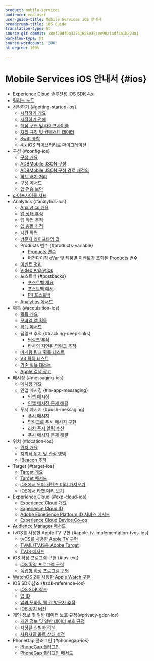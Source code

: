 ```yaml
---
product: mobile-services
audience: end-user
user-guide-title: Mobile Services iOS 안내서
breadcrumb-title: iOS Guide
translation-type: ht
source-git-commit: 18ef20df0a32741685e35cee98a1adf4a1b823a1
workflow-type: ht
source-wordcount: '286'
ht-degree: 100%

---
```



# Mobile Services iOS 안내서 {#ios}

+ [Experience Cloud 솔루션용 iOS SDK 4.x](overview.md)
+ [릴리스 노트](rel-notes.md)
+ 시작하기 {#getting-started-ios}
   + [시작하기 개요](getting-started/getting-started.md)
   + [시작하기 전에](getting-started/requirements.md)
   + [핵심 구현 및 라이프사이클](getting-started/dev-qs.md)
   + [처리 규칙 및 컨텍스트 데이터](getting-started/proc-rules.md)
   + [Swift 통합](getting-started/swift-integration.md)
   + [4.x iOS 라이브러리로 마이그레이션](getting-started/migration-v3.md)
+ 구성 {#config-ios}
   + [구성 개요](configuration/configuration.md)
   + [ADBMobile JSON 구성](configuration/json-config/json-config.md)
   + [ADBMobile JSON 구성 경로 재정의](configuration/json-config/json-config-remote.md)
   + [히트 배치 처리](configuration/hit-batching.md)
   + [구성 메서드](configuration/sdk-methods.md)
   + [앱 전송 보안](configuration/app-transport-security.md)
+ [라이프사이클 지표](metrics.md)
+ Analytics {#analytics-ios}
   + [Analytics 개요](analytics-main/analytics-main.md)
   + [앱 상태 추적](analytics-main/states.md)
   + [앱 작업 추적](analytics-main/actions.md)
   + [앱 충돌 추적](analytics-main/crashes.md)
   + [시간 작업](analytics-main/timed-actions.md)
   + [방문자 라이프타임 값](analytics-main/lifetime-value.md)
   + Products 변수 {#products-variable}
      + [Products 변수](analytics-main/products/products.md)
      + [머천다이징 eVar 및 제품별 이벤트가 포함된 Products 변수](analytics-main/products/products-variable-evars-events.md)
   + [이벤트 정리](analytics-main/event-serialization.md)
   + [Video Analytics](analytics-main/video-qs.md)
   + 포스트백 {#postbacks}
      + [포스트백 개요](analytics-main/postback/postback.md)
      + [포스트백 예시](analytics-main/postback/postback-example.md)
      + [PII 포스트백](analytics-main/postback/c-pii-postbacks.md)
   + [Analytics 메서드](analytics-main/analytics-methods.md)
+ 획득 {#acquisition-ios}
   + [획득 개요](acquisition-main/acquisition-main.md)
   + [모바일 앱 획득](acquisition-main/acquisition.md)
   + [획득 메서드](acquisition-main/c-acquisition-methods.md)
   + 딥링크 추적 {#tracking-deep-links}
      + [딥링크 추적](acquisition-main/tracking-deep-links/tracking-deep-links.md)
      + [타사의 지연된 딥링크 추적](acquisition-main/tracking-deep-links/c-tracking-3rd-party-deep-deferred-links.md)
   + [마케팅 링크 획득 테스트](acquisition-main/t-testing-marketing-link-acquisition.md)
   + [V3 획득 테스트](acquisition-main/t-testing-version-3-acquisition.md)
   + [기존 획득 테스트 ](acquisition-main/t-testing-acquisition.md)
   + [Apple 검색 광고](acquisition-main/c-apple-search-ads.md)
+ 메시징 {#messaging-ios}
   + [메시징 개요](messaging-main/messaging-main.md)
   + 인앱 메시징 {#in-app-messaging}
      + [인앱 메시징](messaging-main/messaging/messaging.md)
      + [인앱 메시징 문제 해결](messaging-main/messaging/in-apps-ts.md)
   + 푸시 메시지 {#push-messaging}
      + [푸시 메시지](messaging-main/push-messaging/push-messaging.md)
      + [딥링크로 푸시 메시지 구현](messaging-main/push-messaging/t-mob-imp-push-deeplinking-ios-4x.md)
      + [리치 푸시 알림 수신](messaging-main/push-messaging/c-set-up-rich-push-notif-ios.md)
      + [푸시 메시지 문제 해결](messaging-main/push-messaging/c-troubleshooting-push-messaging.md)
+ 위치 {#location-ios}
   + [위치 개요](location/location.md)
   + [지리적 위치 및 관심 영역](location/geo-poi.md)
   + [iBeacon 추적](location/ibeacon.md)
+ Target {#target-ios}
   + [Target 개요](target-main/target-main.md)
   + [Target 메서드](target-main/c-target-methods.md)
   + [iOS에서 오퍼 컨텐츠 미리 가져오기](target-main/c-mob-target-prefetch-ios.md)
   + [iOS에서 타겟 미리 보기](target-main/c-mob-target-preview-ios.md)
+ Experience Cloud {#exp-cloud-ios}
   + [Experience Cloud 개요](marketing-cloud/marketing-cloud.md)
   + [Experience Cloud ID](marketing-cloud/mcvid.md)
   + [Adobe Experience Platform ID 서비스 메서드](marketing-cloud/mc-methods.md)
   + [Experience Cloud Device Co-op](marketing-cloud/t-mob-mc-device-coop-ios-.md)
+ [Audience Manager 메서드](amm/aam-methods.md)
+ tvOS를 사용한 Apple TV 구현 {#apple-tv-implementation-tvos-ios}
   + [tvOS를 사용한 Apple TV 구현](apple-tv-implementation-tvos/apple-tv-implementation-tvos.md)
   + [TVML/TVJS용 Adobe Target](apple-tv-implementation-tvos/target-for-tvml-tvjs.md)
   + [TVJS 메서드](apple-tv-implementation-tvos/tvjs-methods.md)
+ iOS 확장 프로그램 구현 {#ios-ext}
   + [iOS 확장 프로그램 구현](ios-ext/ios-ext.md)
   + [독립형 확장 프로그램 구현](ios-ext/c-stand-alone-extension-implementation.md)
+ [WatchOS 2를 사용한 Apple Watch 구현](apple-watch-implementation-watchkit.md)
+ iOS SDK 참조 {#sdk-reference-ios}
   + [iOS SDK 참조](reference/reference.md)
   + [앱 ID](reference/app-ids.md)
   + [앱과 모바일 웹 간 방문자 추적](reference/hybrid-app.md)
   + [iOS 장치 버전](reference/device-versions.md)
+ 개인 정보 및 일반 데이터 보호 규정{#privacy-gdpr-ios}
   + [개인 정보 및 일반 데이터 보호 규정](c-mob-privacy-gdpr-ios/c-mob-privacy-gdpr-ios.md)
   + [저장된 식별자 검색](c-mob-privacy-gdpr-ios/c-mob-gdpr-ret-stored-ids-ios.md)
   + [사용자의 옵트 상태 설정](c-mob-privacy-gdpr-ios/privacy.md)
+ PhoneGap 플러그인 {#phonegap-ios}
   + [PhoneGap 플러그인](phonegap/phonegap.md)
   + [PhoneGap 플러그인 메서드](phonegap/phonegap-methods.md)
